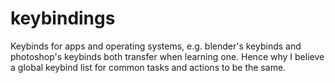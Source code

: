 # keybindings
Keybinds for apps and operating systems, e.g. blender's keybinds and photoshop's keybinds both transfer when learning one. Hence why I believe a global keybind list for common tasks and actions to be the same.
